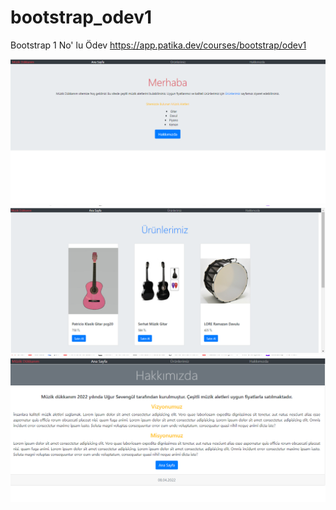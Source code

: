 # bootstrap_odev1
Bootstrap 1 No' lu Ödev
https://app.patika.dev/courses/bootstrap/odev1

![Müzik Sitesi](1.png)
![Müzik Sitesi](2.png)
![Müzik Sitesi](3.png)


